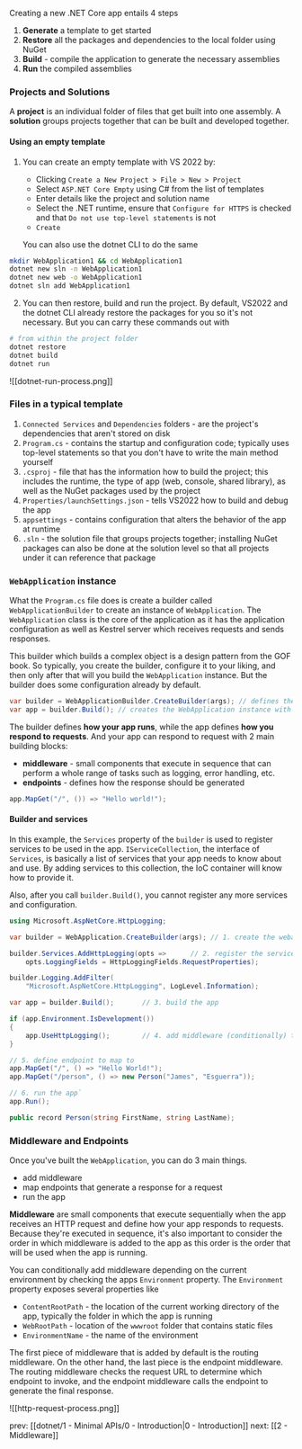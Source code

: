 
Creating a new .NET Core app entails 4 steps
1. **Generate** a template to get started
2. **Restore** all the packages and dependencies to the local folder using NuGet
3. **Build** - compile the application to generate the necessary assemblies
4. **Run** the compiled assemblies

### Projects and Solutions
A **project** is an individual folder of files that get built into one assembly. A **solution** groups projects together that can be built and developed together.

#### Using an empty template
1. You can create an empty template with VS 2022 by:
	- Clicking `Create a New Project > File > New > Project`
	- Select `ASP.NET Core Empty` using C# from the list of templates
	- Enter details like the project and solution name
	- Select the .NET runtime, ensure that `Configure for HTTPS` is checked and that `Do not use top-level statements` is not
	- `Create`

	You can also use the dotnet CLI to do the same
```sh
mkdir WebApplication1 && cd WebApplication1
dotnet new sln -n WebApplication1
dotnet new web -o WebApplication1
dotnet sln add WebApplication1
```


2. You can then restore, build and run the project. By default, VS2022 and the dotnet CLI already restore the packages for you so it's not necessary. But you can carry these commands out with
```sh
# from within the project folder
dotnet restore
dotnet build
dotnet run
```

![[dotnet-run-process.png]]

### Files in a typical template
1. `Connected Services` and `Dependencies` folders - are the project's dependencies that aren't stored on disk
2. `Program.cs` - contains the startup and configuration code; typically uses top-level statements so that you don't have to write the main method yourself
3. `.csproj` - file that has the information how to build the project; this includes the runtime, the type of app (web, console, shared library), as well as the NuGet packages used by the project
4. `Properties/launchSettings.json` - tells VS2022 how to build and debug the app
5. `appsettings` - contains configuration that alters the behavior of the app at runtime
6. `.sln` - the solution file that groups projects together; installing NuGet packages can also be done at the solution level so that all projects under it can reference that package


### `WebApplication` instance
What the `Program.cs` file does is create a builder called `WebApplicationBuilder` to create an instance of `WebApplication`. The `WebApplication` class is the core of the application as it has the application configuration as well as Kestrel server which receives requests and sends responses.

This builder which builds a complex object is a design pattern from the GOF book. So typically, you create the builder, configure it to your liking, and then only after that will you build the `WebApplication` instance. But the builder does some configuration already by default. 
```csharp
var builder = WebApplicationBuilder.CreateBuilder(args); // defines the app configuration
var app = builder.Build(); // creates the WebApplication instance with the configuration in mind
```

The builder defines **how your app runs**, while the app defines **how you respond to requests**. And your app can respond to request with 2 main building blocks:
- **middleware** - small components that execute in sequence that can perform a whole range of tasks such as logging, error handling, etc.
- **endpoints** - defines how the response should be generated

```csharp
app.MapGet("/", ()) => "Hello world!");
```

#### Builder and services
In this example, the `Services` property of the `builder` is used to register services to be used in the app. `IServiceCollection`, the interface of `Services`, is basically a list of services that your app needs to know about and use. By adding services to this collection, the IoC container will know how to provide it.

Also, after you call `builder.Build()`, you cannot register any more services and configuration. 

```csharp
using Microsoft.AspNetCore.HttpLogging;

var builder = WebApplication.CreateBuilder(args); // 1. create the webapp builder

builder.Services.AddHttpLogging(opts =>      // 2. register the services and configuration for the app om the container
    opts.LoggingFields = HttpLoggingFields.RequestProperties);

builder.Logging.AddFilter(
    "Microsoft.AspNetCore.HttpLogging", LogLevel.Information);

var app = builder.Build();       // 3. build the app

if (app.Environment.IsDevelopment())
{
    app.UseHttpLogging();        // 4. add middleware (conditionally) to create a pipeline
}

// 5. define endpoint to map to
app.MapGet("/", () => "Hello World!");
app.MapGet("/person", () => new Person("James", "Esguerra"));

// 6. run the app`
app.Run();

public record Person(string FirstName, string LastName);
```

### Middleware and Endpoints
Once you've built the `WebApplication`, you can do 3 main things.
- add middleware
- map endpoints that generate a response for a request
- run the app

**Middleware** are small components that execute sequentially when the app receives an HTTP request and define how your app responds to requests. Because they're executed in sequence, it's also important to consider the order in which middleware is added to the app as this order is the order that will be used when the app is running.

You can conditionally add middleware depending on the current environment by checking the apps `Environment` property. The `Environment` property exposes several properties like
- `ContentRootPath` - the location of the current working directory of the app, typically the folder in which the app is running
- `WebRootPath` - location of the `wwwroot` folder that contains static files
- `EnvironmentName` - the name of the environment

The first piece of middleware that is added by default is the routing middleware. On the other hand, the last piece is the endpoint middleware. The routing middleware checks the request URL to determine which endpoint to invoke, and the endpoint middleware calls the endpoint to generate the final response.


![[http-request-process.png]]

prev: [[dotnet/1 - Minimal APIs/0 - Introduction|0 - Introduction]]
next: [[2 - Middleware]]
